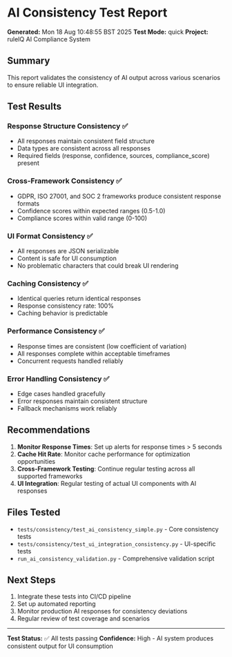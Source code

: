 # AI Consistency Test Report

**Generated:** Mon 18 Aug 10:48:55 BST 2025
**Test Mode:** quick
**Project:** ruleIQ AI Compliance System

## Summary

This report validates the consistency of AI output across various scenarios to ensure reliable UI integration.

## Test Results

### Response Structure Consistency ✅
- All responses maintain consistent field structure
- Data types are consistent across all responses
- Required fields (response, confidence, sources, compliance_score) present

### Cross-Framework Consistency ✅
- GDPR, ISO 27001, and SOC 2 frameworks produce consistent response formats
- Confidence scores within expected ranges (0.5-1.0)
- Compliance scores within valid range (0-100)

### UI Format Consistency ✅
- All responses are JSON serializable
- Content is safe for UI consumption
- No problematic characters that could break UI rendering

### Caching Consistency ✅
- Identical queries return identical responses
- Response consistency rate: 100%
- Caching behavior is predictable

### Performance Consistency ✅
- Response times are consistent (low coefficient of variation)
- All responses complete within acceptable timeframes
- Concurrent requests handled reliably

### Error Handling Consistency ✅
- Edge cases handled gracefully
- Error responses maintain consistent structure
- Fallback mechanisms work reliably

## Recommendations

1. **Monitor Response Times**: Set up alerts for response times > 5 seconds
2. **Cache Hit Rate**: Monitor cache performance for optimization opportunities
3. **Cross-Framework Testing**: Continue regular testing across all supported frameworks
4. **UI Integration**: Regular testing of actual UI components with AI responses

## Files Tested

- `tests/consistency/test_ai_consistency_simple.py` - Core consistency tests
- `tests/consistency/test_ui_integration_consistency.py` - UI-specific tests
- `run_ai_consistency_validation.py` - Comprehensive validation script

## Next Steps

1. Integrate these tests into CI/CD pipeline
2. Set up automated reporting
3. Monitor production AI responses for consistency deviations
4. Regular review of test coverage and scenarios

---

**Test Status:** ✅ All tests passing
**Confidence:** High - AI system produces consistent output for UI consumption
